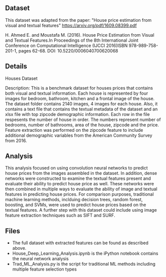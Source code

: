 ## **Dataset**

This dataset was adapted from the paper: "House price estimation from visual and textual features"
https://arxiv.org/pdf/1609.08399.pdf

H. Ahmed E. and Moustafa M. (2016). House Price Estimation from Visual and Textual Features.In Proceedings of the 8th International Joint Conference on Computational Intelligence (IJCCI 2016)ISBN 978-989-758-201-1, pages 62-68. DOI: 10.5220/0006040700620068

## **Details**

Houses Dataset

Description:  This is a benchmark dataset for houses prices that contains both visual and textual information. Each house is represented by four images for bedroom, bathroom, kitchen and a frontal image of the house. The dataset folder contains 2140 images, 4 images for each house. Also, it contains a text file that contains the textual metadata of the dataset and an xlsx file with top zipcode demographic information. Each row in the file respesents the number of house in order. The numbers represent number of bedrooms, number of bathrooms, area of the house, zipcode and the price. Feature extraction was performed on the zipcode feature to include additional demographic variables from the American Community Survey from 2016.

## **Analysis**

This analysis focused on using convolution neural networks to predict house prices from the images assembled in the dataset. In addition, dense networks were constructed to examine the textual features present and evaluate their ability to predict house price as well. These networks were then combined in multiple ways to evaluate the ability of image and textual features in predicting house prices. For comparison purposes, traditional machine learning methods, inclduing decision trees, random forest, boosting, and SVMs, were used to predict house prices based on the textual features. A further step with this dataset could include using image feature extraction techniques such as SIFT and SURF.

## **Files**

- The full dataset with extracted features can be found as described above. 
- House_Deep_Learning_Analysis.ipynb is the iPython notebook contains the neural network analysis 
- Trad_ML_Analysis.py is the script for traditional ML methods including multiple feature selection types

